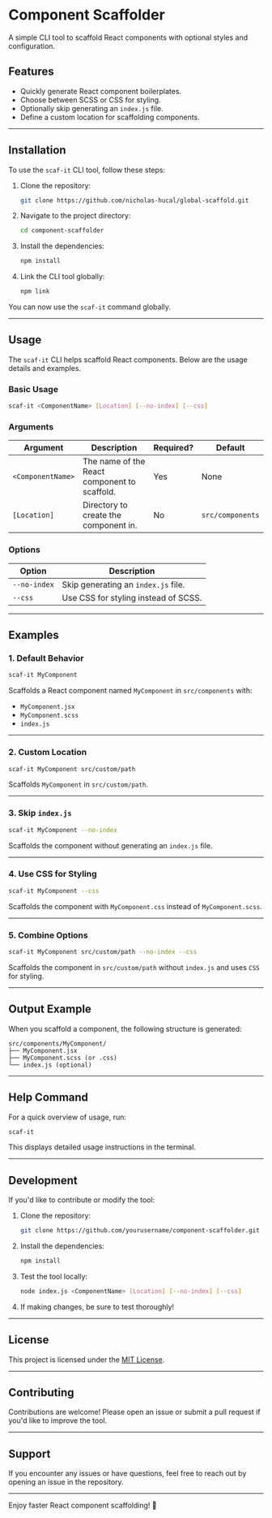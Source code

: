 # Component Scaffolder

A simple CLI tool to scaffold React components with optional styles and configuration.

## Features

- Quickly generate React component boilerplates.
- Choose between SCSS or CSS for styling.
- Optionally skip generating an `index.js` file.
- Define a custom location for scaffolding components.

---

## Installation

To use the `scaf-it` CLI tool, follow these steps:

1. Clone the repository:

   ```bash
   git clone https://github.com/nicholas-hucal/global-scaffold.git
   ```

2. Navigate to the project directory:

   ```bash
   cd component-scaffolder
   ```

3. Install the dependencies:

   ```bash
   npm install
   ```

4. Link the CLI tool globally:
   ```bash
   npm link
   ```

You can now use the `scaf-it` command globally.

---

## Usage

The `scaf-it` CLI helps scaffold React components. Below are the usage details and examples.

### Basic Usage

```bash
scaf-it <ComponentName> [Location] [--no-index] [--css]
```

### Arguments

| Argument          | Description                                  | Required? | Default          |
| ----------------- | -------------------------------------------- | --------- | ---------------- |
| `<ComponentName>` | The name of the React component to scaffold. | Yes       | None             |
| `[Location]`      | Directory to create the component in.        | No        | `src/components` |

### Options

| Option       | Description                          |
| ------------ | ------------------------------------ |
| `--no-index` | Skip generating an `index.js` file.  |
| `--css`      | Use CSS for styling instead of SCSS. |

---

## Examples

### 1. Default Behavior

```bash
scaf-it MyComponent
```

Scaffolds a React component named `MyComponent` in `src/components` with:

- `MyComponent.jsx`
- `MyComponent.scss`
- `index.js`

---

### 2. Custom Location

```bash
scaf-it MyComponent src/custom/path
```

Scaffolds `MyComponent` in `src/custom/path`.

---

### 3. Skip `index.js`

```bash
scaf-it MyComponent --no-index
```

Scaffolds the component without generating an `index.js` file.

---

### 4. Use CSS for Styling

```bash
scaf-it MyComponent --css
```

Scaffolds the component with `MyComponent.css` instead of `MyComponent.scss`.

---

### 5. Combine Options

```bash
scaf-it MyComponent src/custom/path --no-index --css
```

Scaffolds the component in `src/custom/path` without `index.js` and uses `CSS` for styling.

---

## Output Example

When you scaffold a component, the following structure is generated:

```plaintext
src/components/MyComponent/
├── MyComponent.jsx
├── MyComponent.scss (or .css)
└── index.js (optional)
```

---

## Help Command

For a quick overview of usage, run:

```bash
scaf-it
```

This displays detailed usage instructions in the terminal.

---

## Development

If you'd like to contribute or modify the tool:

1. Clone the repository:

   ```bash
   git clone https://github.com/yourusername/component-scaffolder.git
   ```

2. Install the dependencies:

   ```bash
   npm install
   ```

3. Test the tool locally:

   ```bash
   node index.js <ComponentName> [Location] [--no-index] [--css]
   ```

4. If making changes, be sure to test thoroughly!

---

## License

This project is licensed under the [MIT License](LICENSE).

---

## Contributing

Contributions are welcome! Please open an issue or submit a pull request if you'd like to improve the tool.

---

## Support

If you encounter any issues or have questions, feel free to reach out by opening an issue in the repository.

---

Enjoy faster React component scaffolding! 🚀

